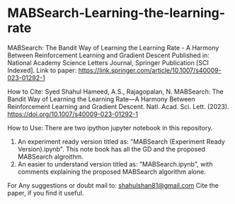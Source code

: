 # MABSearch-Learning-the-learning-rate
MABSearch: The Bandit Way of Learning the Learning Rate - A Harmony Between Reinforcement Learning and Gradient Descent
Published in: National Academy Science Letters Journal, Springer Publication [SCI Indexed].
Link to paper: https://link.springer.com/article/10.1007/s40009-023-01292-1

How to Cite:
Syed Shahul Hameed, A.S., Rajagopalan, N. MABSearch: The Bandit Way of Learning the Learning Rate—A Harmony Between Reinforcement Learning and Gradient Descent. Natl. Acad. Sci. Lett. (2023). https://doi.org/10.1007/s40009-023-01292-1

How to Use:
There are two ipython jupyter notebook in this repository. 
1. An experiment ready version titled as: "MABSearch (Experiment Ready Version).ipynb". This note book has all the GD and the proposed MABSearch algroithm.
2. An easier to understand version titled as: "MABSearch.ipynb", with comments explaining the proposed MABSearch algorithm alone. 

For Any suggestions or doubt mail to: shahulshan81@gmail.com
Cite the paper, if you find it useful.
